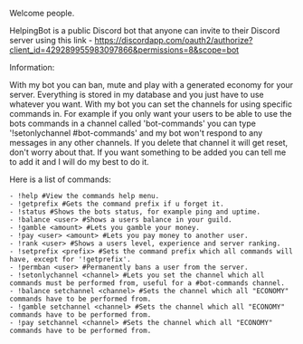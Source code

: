 Welcome people.

HelpingBot is a public Discord bot that anyone can invite to their Discord server using this link - https://discordapp.com/oauth2/authorize?client_id=429289955983097866&permissions=8&scope=bot



Information:

With my bot you can ban, mute and play with a generated economy for your server. Everything is stored in my database and you just have to use whatever you want. With my bot you can set the channels for using specific commands in. For example if you only want your users to be able to use the bots commands in a channel called 'bot-commands' you can type '!setonlychannel #bot-commands' and my bot won't respond to any messages in any other channels. If you delete that channel it will get reset, don't worry about that. If you want something to be added you can tell me to add it and I will do my best to do it.



Here is a list of commands:

    - !help #View the commands help menu.
    - !getprefix #Gets the command prefix if u forget it.
    - !status #Shows the bots status, for example ping and uptime.
    - !balance <user> #Shows a users balance in your guild.
    - !gamble <amount> #Lets you gamble your money.
    - !pay <user> <amount> #Lets you pay money to another user.
    - !rank <user> #Shows a users level, experience and server ranking.
    - !setprefix <prefix> #Sets the command prefix which all commands will have, except for '!getprefix'.
    - !permban <user> #Permanently bans a user from the server.
    - !setonlychannel <channel> #Lets you set the channel which all commands must be performed from, useful for a #bot-commands channel.
    - !balance setchannel <channel> #Sets the channel which all "ECONOMY" commands have to be performed from.
    - !gamble setchannel <channel> #Sets the channel which all "ECONOMY" commands have to be performed from.
    - !pay setchannel <channel> #Sets the channel which all "ECONOMY" commands have to be performed from.
